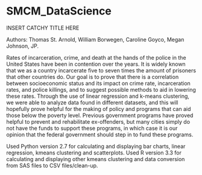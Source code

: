 # SMCM_DataScience

INSERT CATCHY TITLE HERE

Authors: Thomas St. Arnold, William Borwegen, Caroline Goyco, Megan Johnson, JP.

Rates of incarceration, crime, and death at the hands of the police in the United States have been in contention over the years. It is widely known that we as a country incarcerate five to seven times the amount of prisoners that other countries do. Our goal is to prove that there is a correlation between socioeconomic status and its impact on crime rate, incarceration rates, and police killings, and to suggest possible methods to aid in lowering these rates. Through the use of linear regression and k-means clustering, we were able to analyze data found in different datasets, and this will hopefully prove helpful for the making of policy and programs that can aid those below the poverty level. Previous government programs have proved helpful to prevent and rehabilitate ex-offenders, but many cities simply do not have the funds to support these programs, in which case it is our opinion that the federal government should step in to fund these programs.

Used Python version 2.7 for calculating and displaying bar charts, linear regression, kmeans clustering and scatterplots. Used R version 3.3 for calculating and displaying other kmeans clustering and data conversion from SAS files to CSV files/clean-up.
